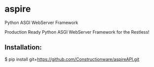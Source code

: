 # aspire
Python ASGI WebServer Framework

Production Ready Python ASGI WebServer Framework for the Restless!

## Installation:


   $ pip install git+https://github.com/Constructionware/aspireAPI.git
   



